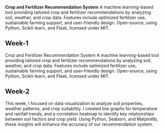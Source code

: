 <b>Crop and Fertilizer Recommendation System</b> A machine learning-based tool providing tailored crop and fertilizer recommendations by analyzing soil, weather, and crop data. Features include optimized fertilizer use, sustainable farming support, and user-friendly design. Open-source, using Python, Scikit-learn, and Flask, licensed under MIT.

<h2>Week-1</h2>
Crop and Fertilizer Recommendation System A machine learning-based tool providing tailored crop and fertilizer recommendations by analyzing soil, weather, and crop data. Features include optimized fertilizer use, sustainable farming support, and user-friendly design. Open-source, using Python, Scikit-learn, and Flask, licensed under MIT.

<h2>Week-2</h2>
This week, I focused on data visualization to analyze soil properties, weather patterns, and crop suitability. I created line graphs for temperature and rainfall trends, and a correlation heatmap to identify key relationships between soil factors and crop yield. Using Python, Seaborn, and Matplotlib, these insights will enhance the accuracy of our recommendation system.